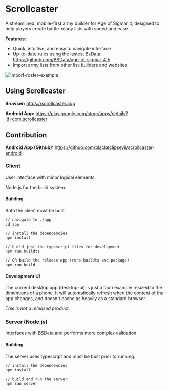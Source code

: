 # Scrollcaster

A streamlined, mobile-first army builder for Age of Sigmar 4, designed to help players create battle-ready lists with speed and ease.

**Features:**
- Quick, intuitive, and easy to navigate interface
- Up-to-date rules using the lastest BsData: https://github.com/BSData/age-of-sigmar-4th
- Import army lists from other list-builders and websites

![import-roster-example](https://github.com/user-attachments/assets/7ad1889d-d447-41b5-b1e2-983ee95a5741)

## Using Scrollcaster

**Browser:** https://scrollcaster.app

**Android App:** https://play.google.com/store/apps/details?id=com.scrollcaster

## Contribution

**Android App (Github):** https://github.com/blackeclipsevii/scrollcaster-android

### Client

User interface with minor logical elements.

Node.js for the build system.

#### Building

Both the client must be built.

```
// navigate to ./app
cd app

// install the dependencies
npm install

// build just the typescript files for development
npm run buildts

// OR build the release app (runs buildts and package)
npm run build
```

#### Development UI

The current desktop app (desktop-ui) is just a tauri example resized to the dimentions of a phone.
It will automatically refresh when the content of the app changes, and doesn't cache as heavily as a standard browser.

*This is not a released product.*


### Server (Node.js)

Interfaces with BSData and performs more complex validation.

#### Building

The server uses typescript and must be built prior to running.

```
// install the dependencies
npm install

// build and run the server
npm run server
```
